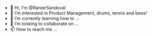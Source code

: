 - 👋 Hi, I’m @RanierSandoval
- 👀 I’m interested in Product Management, drums, tennis and bees!
- 🌱 I’m currently learning how to ...
- 💞️ I’m looking to collaborate on ...
- 📫 How to reach me ...

<!---
RanierSandoval/RanierSandoval is a ✨ special ✨ repository because its `README.md` (this file) appears on your GitHub profile.
You can click the Preview link to take a look at your changes.
--->
